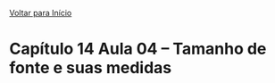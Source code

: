 [Voltar para Início](https://github.com/vinis-moraes/curso-html-css)
# Capítulo 14 Aula 04 – Tamanho de fonte e suas medidas
